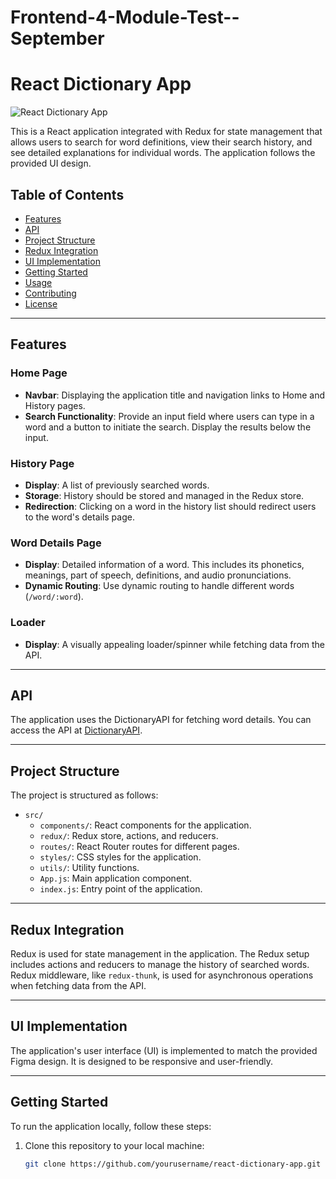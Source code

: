 ﻿# Frontend-4-Module-Test--September
# React Dictionary App


![React Dictionary App](app-screenshot.png)

This is a React application integrated with Redux for state management that allows users to search for word definitions, view their search history, and see detailed explanations for individual words. The application follows the provided UI design.

## Table of Contents

- [Features](#features)
- [API](#api)
- [Project Structure](#project-structure)
- [Redux Integration](#redux-integration)
- [UI Implementation](#ui-implementation)
- [Getting Started](#getting-started)
- [Usage](#usage)
- [Contributing](#contributing)
- [License](#license)

---

## Features

### Home Page

- **Navbar**: Displaying the application title and navigation links to Home and History pages.
- **Search Functionality**: Provide an input field where users can type in a word and a button to initiate the search. Display the results below the input.

### History Page

- **Display**: A list of previously searched words.
- **Storage**: History should be stored and managed in the Redux store.
- **Redirection**: Clicking on a word in the history list should redirect users to the word's details page.

### Word Details Page

- **Display**: Detailed information of a word. This includes its phonetics, meanings, part of speech, definitions, and audio pronunciations.
- **Dynamic Routing**: Use dynamic routing to handle different words (`/word/:word`).

### Loader

- **Display**: A visually appealing loader/spinner while fetching data from the API.

---

## API

The application uses the DictionaryAPI for fetching word details. You can access the API at [DictionaryAPI](https://api.dictionaryapi.dev/api/v2/entries/en/{word}).

---

## Project Structure

The project is structured as follows:

- `src/`
  - `components/`: React components for the application.
  - `redux/`: Redux store, actions, and reducers.
  - `routes/`: React Router routes for different pages.
  - `styles/`: CSS styles for the application.
  - `utils/`: Utility functions.
  - `App.js`: Main application component.
  - `index.js`: Entry point of the application.

---

## Redux Integration

Redux is used for state management in the application. The Redux setup includes actions and reducers to manage the history of searched words. Redux middleware, like `redux-thunk`, is used for asynchronous operations when fetching data from the API.

---

## UI Implementation

The application's user interface (UI) is implemented to match the provided Figma design. It is designed to be responsive and user-friendly.

---

## Getting Started

To run the application locally, follow these steps:

1. Clone this repository to your local machine:

   ```bash
   git clone https://github.com/yourusername/react-dictionary-app.git

